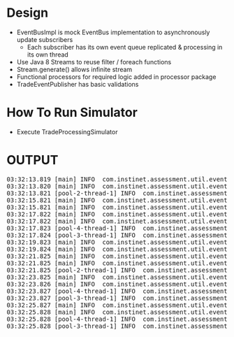 # Design
* EventBusImpl is mock EventBus implementation to asynchronously update subscribers
  * Each subscriber has its own event queue replicated & processing in its own thread
* Use Java 8 Streams to reuse filter / foreach functions
* Stream.generate() allows infinite stream
* Functional processors for required logic added in processor package
* TradeEventPublisher has basic validations 

# How To Run Simulator
* Execute TradeProcessingSimulator

# OUTPUT

<pre>
03:32:13.819 [main] INFO  com.instinet.assessment.util.eventbus.EventBusImpl - Publishing event Trade{symbol='XYZ LN', timestamp=1481107485791, price=200.0, size=1000, flags=[A]}
03:32:13.820 [main] INFO  com.instinet.assessment.util.eventbus.EventBusImpl - Notified 3 subscribers
03:32:13.821 [pool-2-thread-1] INFO  com.instinet.assessment.service.TradeEventProcessorFactory - Largest Trade for XYZ LN found => 1000
03:32:15.821 [main] INFO  com.instinet.assessment.util.eventbus.EventBusImpl - Publishing event Trade{symbol='XYZ LN', timestamp=1481107485791, price=200.01, size=968, flags=[Z]}
03:32:15.821 [main] INFO  com.instinet.assessment.util.eventbus.EventBusImpl - Notified 3 subscribers
03:32:17.822 [main] INFO  com.instinet.assessment.util.eventbus.EventBusImpl - Publishing event Trade{symbol='123 LN', timestamp=1481107485791, price=98.6, size=746, flags=[X]}
03:32:17.822 [main] INFO  com.instinet.assessment.util.eventbus.EventBusImpl - Notified 3 subscribers
03:32:17.823 [pool-4-thread-1] INFO  com.instinet.assessment.service.TradeEventProcessorFactory - Count of trades with symbol:123 LN, flag:X => 1
03:32:17.824 [pool-3-thread-1] INFO  com.instinet.assessment.service.TradeEventProcessorFactory - Current VWAP for 123 LN is => 98.6
03:32:19.823 [main] INFO  com.instinet.assessment.util.eventbus.EventBusImpl - Publishing event Trade{symbol='XYZ LN', timestamp=1481107485791, price=200.0, size=100, flags=[A]}
03:32:19.824 [main] INFO  com.instinet.assessment.util.eventbus.EventBusImpl - Notified 3 subscribers
03:32:21.825 [main] INFO  com.instinet.assessment.util.eventbus.EventBusImpl - Publishing event Trade{symbol='XYZ LN', timestamp=1481107485791, price=200.01, size=9680, flags=[Z]}
03:32:21.825 [main] INFO  com.instinet.assessment.util.eventbus.EventBusImpl - Notified 3 subscribers
03:32:21.825 [pool-2-thread-1] INFO  com.instinet.assessment.service.TradeEventProcessorFactory - Largest Trade for XYZ LN found => 9680
03:32:23.825 [main] INFO  com.instinet.assessment.util.eventbus.EventBusImpl - Publishing event Trade{symbol='123 LN', timestamp=1481107485791, price=99.0, size=500, flags=[X]}
03:32:23.826 [main] INFO  com.instinet.assessment.util.eventbus.EventBusImpl - Notified 3 subscribers
03:32:23.827 [pool-4-thread-1] INFO  com.instinet.assessment.service.TradeEventProcessorFactory - Count of trades with symbol:123 LN, flag:X => 2
03:32:23.827 [pool-3-thread-1] INFO  com.instinet.assessment.service.TradeEventProcessorFactory - Current VWAP for 123 LN is => 98.7605136436597
03:32:25.827 [main] INFO  com.instinet.assessment.util.eventbus.EventBusImpl - Publishing event Trade{symbol='123 LN', timestamp=1481107485791, price=98.0, size=1000, flags=[X]}
03:32:25.828 [main] INFO  com.instinet.assessment.util.eventbus.EventBusImpl - Notified 3 subscribers
03:32:25.828 [pool-4-thread-1] INFO  com.instinet.assessment.service.TradeEventProcessorFactory - Count of trades with symbol:123 LN, flag:X => 3
03:32:25.828 [pool-3-thread-1] INFO  com.instinet.assessment.service.TradeEventProcessorFactory - Current VWAP for 123 LN is => 98.42190560997328
</pre>
